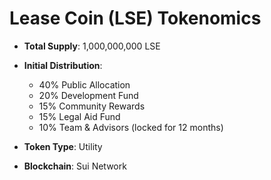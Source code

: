 # Lease Coin (LSE) Tokenomics

- **Total Supply**: 1,000,000,000 LSE
- **Initial Distribution**:
  - 40% Public Allocation
  - 20% Development Fund
  - 15% Community Rewards
  - 15% Legal Aid Fund
  - 10% Team & Advisors (locked for 12 months)

- **Token Type**: Utility
- **Blockchain**: Sui Network
